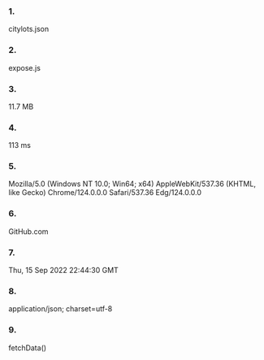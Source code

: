 ### 1.
citylots.json
### 2. 
expose.js
### 3. 
11.7 MB
### 4.
113 ms
### 5.
Mozilla/5.0 (Windows NT 10.0; Win64; x64) AppleWebKit/537.36 (KHTML, like Gecko) Chrome/124.0.0.0 Safari/537.36 Edg/124.0.0.0
### 6.
GitHub.com
### 7.
Thu, 15 Sep 2022 22:44:30 GMT
### 8.
application/json; charset=utf-8
### 9.
fetchData()